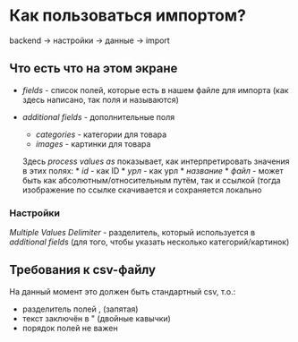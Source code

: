 # Как пользоваться импортом?

backend -> настройки -> данные -> import

## Что есть что на этом экране

* *fields* - список полей, которые есть в нашем файле для импорта (как здесь написано, так поля и называются)
* *additional fields* - дополнительные поля
	* *categories* - категории для товара
	* *images* - картинки для товара

	Здесь *process values as* показывает, как интерпретировать значения в этих полях:
		* *id* - как ID
		* *урл* - как урл
		* *название*
		* *файл* - может быть как абсолютным/относительным путём, так и ссылкой (тогда изображение по ссылке скачивается и сохраняется локально

### Настройки

*Multiple Values Delimiter* - разделитель, который используется в *additional fields* (для того, чтобы указать несколько категорий/картинок)

## Требования к csv-файлу

На данный момент это должен быть стандартный csv, т.о.:

* разделитель полей , (запятая)
* текст заключён в " (двойные кавычки)
* порядок полей не важен
